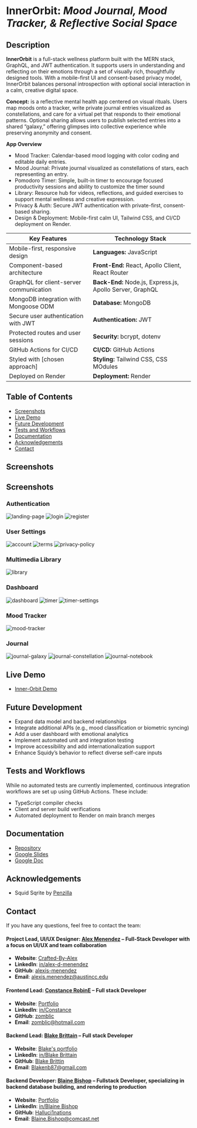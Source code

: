 # InnerOrbit: *Mood Journal, Mood Tracker, & Reflective Social Space*

## **Description**

**InnerOrbit** is a full-stack wellness platform built with the MERN stack, GraphQL, and JWT authentication. It supports users in understanding and reflecting on their emotions through a set of visually rich, thoughtfully designed tools. With a mobile-first UI and consent-based privacy model, InnerOrbit balances personal introspection with optional social interaction in a calm, creative digital space.

**Concept:** is a reflective mental health app centered on visual rituals. Users map moods onto a tracker, write private journal entries visualized as constellations, and care for a virtual pet that responds to their emotional patterns. Optional sharing allows users to publish selected entries into a shared “galaxy,” offering glimpses into collective experience while preserving anonymity and consent.

**App Overview**
* Mood Tracker: Calendar-based mood logging with color coding and editable daily entries.
* Mood Journal: Private journal visualized as constellations of stars, each representing an entry.
* Pomodoro Timer: Simple, built-in timer to encourage focused productivity sessions and ability to customize the timer sound
* Library: Resource hub for videos, reflections, and guided exercises to support mental wellness and creative expression.
* Privacy & Auth: Secure JWT authentication with private-first, consent-based sharing.
* Design & Deployment: Mobile-first calm UI, Tailwind CSS, and CI/CD deployment on Render.  
  
  
| **Key Features**                                  | **Technology Stack**                                                  |
| ------------------------------------------------- | --------------------------------------------------------------------- |
| Mobile-first, responsive design                   | **Languages:** JavaScript                                             |
| Component-based architecture                      | **Front-End:** React, Apollo Client, React Router                     |
| GraphQL for client-server communication           | **Back-End:** Node.js, Express.js, Apollo Server, GraphQL             |
| MongoDB integration with Mongoose ODM             | **Database:** MongoDB                                                 |
| Secure user authentication with JWT               | **Authentication:** JWT                                               |
| Protected routes and user sessions                | **Security:** bcrypt, dotenv                                          |
| GitHub Actions for CI/CD                          | **CI/CD:** GitHub Actions                                             |
| Styled with [chosen approach]                     | **Styling:** Tailwind CSS, CSS MOdules                                |
| Deployed on Render                                | **Deployment:** Render                                                |


## Table of Contents 

- [Screenshots](#screenshots)
- [Live Demo](#live-demo)
- [Future Development](#future-development)
- [Tests and Workflows](#tests-and-workflows)
- [Documentation](#documentation)
- [Acknowledgements](#acknowledgements)
- [Contact](#contact)

## Screenshots

## Screenshots

### Authentication
![landing-page](https://github.com/alexis-menendez/Inner-Orbit/blob/main/Assets/home.png?raw=true) 
![login](https://github.com/alexis-menendez/Inner-Orbit/blob/main/Assets/login.png?raw=true) 
![register](https://github.com/alexis-menendez/Inner-Orbit/blob/main/Assets/register.png?raw=true) 

### User Settings
![account](https://github.com/alexis-menendez/Inner-Orbit/blob/main/Assets/accounte.png?raw=true) 
![terms](https://github.com/alexis-menendez/Inner-Orbit/blob/main/Assets/terms.png?raw=true) 
![privacy-policy](https://github.com/alexis-menendez/Inner-Orbit/blob/main/Assets/privacy.png?raw=true) 

### Multimedia Library
![library](https://github.com/alexis-menendez/Inner-Orbit/blob/main/Assets/library.png?raw=true) 

### Dashboard
![dashboard](https://github.com/alexis-menendez/Inner-Orbit/blob/main/Assets/dashboard.png?raw=true) 
![timer](https://github.com/alexis-menendez/Inner-Orbit/blob/main/Assets/timer.png?raw=true) 
![timer-settings](https://github.com/alexis-menendez/Inner-Orbit/blob/main/Assets/timer-settings.png?raw=true) 

### Mood Tracker
![mood-tracker](https://github.com/alexis-menendez/Inner-Orbit/blob/main/Assets/tracker.png?raw=true) 

### Journal
![journal-galaxy](https://github.com/alexis-menendez/Inner-Orbit/blob/main/Assets/journal-galaxy.png?raw=true) 
![journal-constellation](https://github.com/alexis-menendez/Inner-Orbit/blob/main/Assets/journal-constellation.png?raw=true) 
![journal-notebook](https://github.com/alexis-menendez/Inner-Orbit/blob/main/Assets/journal-notebook.png?raw=true) 


## Live Demo

- [Inner-Orbit Demo](https://inner-orbit.onrender.com/) 

## Future Development

- Expand data model and backend relationships
- Integrate additional APIs (e.g., mood classification or biometric syncing)
- Add a user dashboard with emotional analytics
- Implement automated unit and integration testing
- Improve accessibility and add internationalization support
- Enhance Squidy’s behavior to reflect diverse self-care inputs

## Tests and Workflows

While no automated tests are currently implemented, continuous integration workflows are set up using GitHub Actions. These include:

- TypeScript compiler checks
- Client and server build verifications
- Automated deployment to Render on main branch merges

## Documentation

- [Repository](https://github.com/alexis-menendez/Inner-Orbit) 
- [Google Slides](https://docs.google.com/presentation/d/1lu4M3LzP3j3UrpkP7yu15TR2FxfDZgrMphwa5gQ0oWA/edit?usp=sharing) 
- [Google Doc](https://docs.google.com/document/d/1K9LzRR68QS5rKAFtXKpg2JLLScKgCeq1-FQufrgHPsQ/edit?usp=sharing)

## Acknowledgements

- Squid Sqrite by [Penzilla](https://penzilla.itch.io/)

## Contact

If you have any questions, feel free to contact the team:

#### Project Lead, UI/UX Designer: [**Alex Menendez**](https://alex-menendez.onrender.com/) – Full-Stack Developer with a focus on UI/UX and team collaboration

- **Website**: [Crafted-By-Alex](https://alex-menendez.onrender.com/)
- **LinkedIn**: [in/alex-d-menendez](https://www.linkedin.com/in/alex-d-menendez/)
- **GitHub**: [alexis-menendez](https://github.com/alexis-menendez)
- **Email**: [alexis.menendez@austincc.edu](https://alex-menendez.onrender.com/contact)

#### Frontend Lead: [**Constance RobinE**](https://zomblic.netlify.app/) – Full stack Developer

- **Website**: [Portfolio](https://zomblic.netlify.app/)
- **LinkedIn**: [in/Constance](www.linkedin.com/in/constance-robin/)
- **GitHub**: [zomblic](https://github.com/zomblic)
- **Email**: [zomblic@hotmail.com](https://zomblic.netlify.app/contact)

#### Backend Lead: [**Blake Brittain**](https://blakenb-portfolio.netlify.app/) – Full stack Developer

- **Website**: [Blake's portfolio](https://blakenb-portfolio.netlify.app/)
- **LinkedIn**: [in/Blake Brittain](https://www.linkedin.com/in/blake-n-brittain/)
- **GitHub**: [Blake Brittin](https://github.com/Blakenb)
- **Email**: [Blakenb87@gmail.com](Blakenb87@gmail.com)

#### Backend Developer: [**Blaine Bishop**](https://blainebishopportfolio.netlify.app/) – Fullstack Developer, specializing in backend database building, and rendering to production 

- **Website**: [Portfolio](https://blainebishopportfolio.netlify.app/)
- **LinkedIn**: [in/Blaine Bishop](https://www.linkedin.com/in/blainebishop/)
- **GitHub**: [Halluci1nations](https://github.com/Halluc1nations)
- **Email**: Blaine.Bishop@comcast.net

